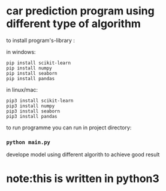 # car prediction program using different type of algorithm 

to install program's-library :

in windows:

```
pip install scikit-learn
pip install numpy
pip install seaborn
pip install pandas
```
in linux/mac:

```
pip3 install scikit-learn
pip3 install numpy
pip3 install seaborn
pip3 install pandas
```

to run programme you can run in project directory:

### `python main.py`

develope model using different algorith to achieve good result

# note:this is written in python3

